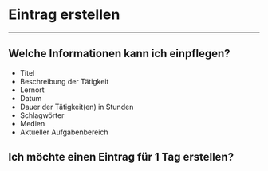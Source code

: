 # Eintrag erstellen

- - - 

## Welche Informationen kann ich einpflegen?
* Titel
* Beschreibung der Tätigkeit
* Lernort
* Datum
* Dauer der Tätigkeit(en) in Stunden
* Schlagwörter
* Medien
* Aktueller Aufgabenbereich

## Ich möchte einen Eintrag für 1 Tag erstellen?

